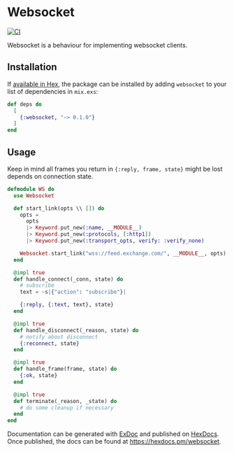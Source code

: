 # Websocket

[![CI](https://github.com/vshev4enko/websocket/actions/workflows/ci.yml/badge.svg)](https://github.com/vshev4enko/websocket/actions/workflows/ci.yml)

Websocket is a behaviour for implementing websocket clients.

## Installation

If [available in Hex](https://hex.pm/docs/publish), the package can be installed
by adding `websocket` to your list of dependencies in `mix.exs`:

```elixir
def deps do
  [
    {:websocket, "~> 0.1.0"}
  ]
end
```

## Usage

Keep in mind all frames you return in `{:reply, frame, state}` might be lost depends on connection state.

```elixir
defmodule WS do
  use Websocket

  def start_link(opts \\ []) do
    opts =
      opts
      |> Keyword.put_new(:name, __MODULE__)
      |> Keyword.put_new(:protocols, [:http1])
      |> Keyword.put_new(:transport_opts, verify: :verify_none)

    Websocket.start_link("wss://feed.exchange.com/", __MODULE__, opts)
  end

  @impl true
  def handle_connect(_conn, state) do
    # subscribe
    text = ~s|{"action": "subscribe"}|

    {:reply, {:text, text}, state}
  end

  @impl true
  def handle_disconnect(_reason, state) do
    # notify about disconnect
    {:reconnect, state}
  end

  @impl true
  def handle_frame(frame, state) do
    {:ok, state}
  end

  @impl true
  def terminate(_reason, _state) do
    # do some cleanup if necessary
  end
end
```

Documentation can be generated with [ExDoc](https://github.com/elixir-lang/ex_doc)
and published on [HexDocs](https://hexdocs.pm). Once published, the docs can
be found at <https://hexdocs.pm/websocket>.

